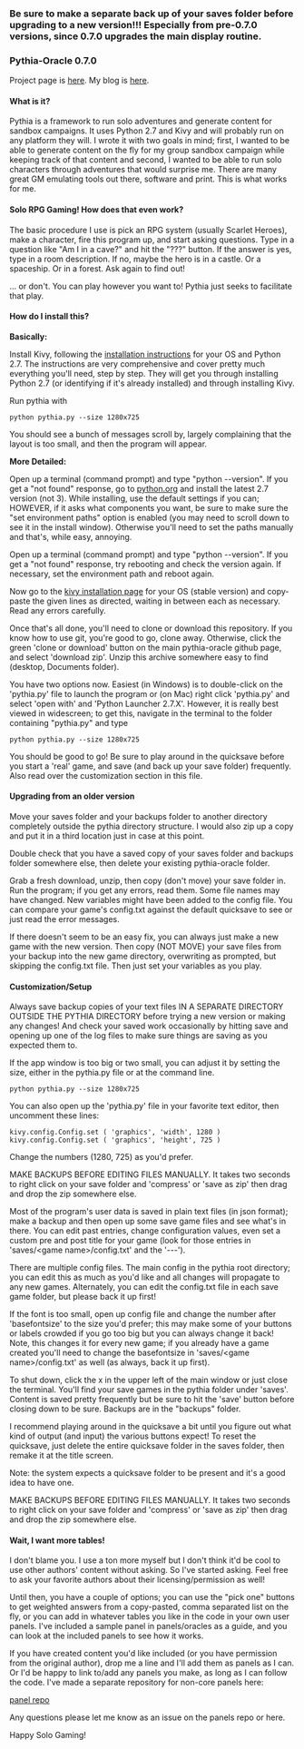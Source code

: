 ### Be sure to make a separate back up of your saves folder before upgrading to a new version!!! Especially from pre-0.7.0 versions, since 0.7.0 upgrades the main display routine.

### Pythia-Oracle 0.7.0
Project page is [here](https://exposit.github.io/pythia-oracle/). My blog is [here](https://exposit.github.io/katamoiran/).

#### What is it?

Pythia is a framework to run solo adventures and generate content for sandbox campaigns. It uses Python 2.7 and Kivy and will probably run on any platform they will. I wrote it with two goals in mind; first, I wanted to be able to generate content on the fly for my group sandbox campaign while keeping track of that content and second, I wanted to be able to run solo characters through adventures that would surprise me. There are many great GM emulating tools out there, software and print. This is what works for me.

#### Solo RPG Gaming! How does that even work?

The basic procedure I use is pick an RPG system (usually Scarlet Heroes), make a character, fire this program up, and start asking questions. Type in a question like "Am I in a cave?" and hit the "???" button. If the answer is yes, type in a room description. If no, maybe the hero is in a castle. Or a spaceship. Or in a forest. Ask again to find out!

... or don't. You can play however you want to! Pythia just seeks to facilitate that play.

#### How do I install this?

**Basically:**

Install Kivy, following the [installation instructions](https://kivy.org/docs/installation/installation.html) for your OS and Python 2.7. The instructions are very comprehensive and cover pretty much everything you'll need, step by step. They will get you through installing Python 2.7 (or identifying if it's already installed) and through installing Kivy.

Run pythia with

`python pythia.py --size 1280x725`

You should see a bunch of messages scroll by, largely complaining that the layout is too small, and then the program will appear.

**More Detailed:**

Open up a terminal (command prompt) and type "python --version". If you get a "not found" response, go to [python.org](https://www.python.org/downloads/) and install the latest 2.7 version (not 3). While installing, use the default settings if you can; HOWEVER, if it asks what components you want, be sure to make sure the "set environment paths" option is enabled (you may need to scroll down to see it in the install window). Otherwise you'll need to set the paths manually and that's, while easy, annoying.

Open up a terminal (command prompt) and type "python --version". If you get a "not found" response, try rebooting and check the version again. If necessary, set the environment path and reboot again.

Now go to the [kivy installation page](https://kivy.org/docs/installation/installation.html) for your OS (stable version) and copy-paste the given lines as directed, waiting in between each as necessary. Read any errors carefully.

Once that's all done, you'll need to clone or download this repository. If you know how to use git, you're good to go, clone away. Otherwise, click the green 'clone or download' button on the main pythia-oracle github page, and select 'download zip'. Unzip this archive somewhere easy to find (desktop, Documents folder).

You have two options now. Easiest (in Windows) is to double-click on the 'pythia.py' file to launch the program or (on Mac) right click 'pythia.py' and select 'open with' and 'Python Launcher 2.7.X'. However, it is really best viewed in widescreen; to get this, navigate in the terminal to the folder containing "pythia.py" and type

`python pythia.py --size 1280x725`

You should be good to go! Be sure to play around in the quicksave before you start a 'real' game, and save (and back up your save folder) frequently. Also read over the customization section in this file.

#### Upgrading from an older version

Move your saves folder and your backups folder to another directory completely outside the pythia directory structure. I would also zip up a copy and put it in a third location just in case at this point.

Double check that you have a saved copy of your saves folder and backups folder somewhere else, then delete your existing pythia-oracle folder.

Grab a fresh download, unzip, then copy (don't move) your save folder in. Run the program; if you get any errors, read them. Some file names may have changed. New variables might have been added to the config file. You can compare your game's config.txt against the default quicksave to see or just read the error messages.

If there doesn't seem to be an easy fix, you can always just make a new game with the new version. Then copy (NOT MOVE) your save files from your backup into the new game directory, overwriting as prompted, but skipping the config.txt file. Then just set your variables as you play.

#### Customization/Setup

Always save backup copies of your text files IN A SEPARATE DIRECTORY OUTSIDE THE PYTHIA DIRECTORY before trying a new version or making any changes! And check your saved work occasionally by hitting save and opening up one of the log files to make sure things are saving as you expected them to.

If the app window is too big or two small, you can adjust it by setting the size, either in the pythia.py file or at the command line.

`python pythia.py --size 1280x725`

You can also open up the 'pythia.py' file in your favorite text editor, then uncomment these lines:

`kivy.config.Config.set ( 'graphics', 'width', 1280 )`<br>
`kivy.config.Config.set ( 'graphics', 'height', 725 )`

Change the numbers (1280, 725) as you'd prefer.

MAKE BACKUPS BEFORE EDITING FILES MANUALLY. It takes two seconds to right click on your save folder and 'compress' or 'save as zip' then drag and drop the zip somewhere else.

Most of the program's user data is saved in plain text files (in json format); make a backup and then open up some save game files and see what's in there. You can edit past entries, change configuration values, even set a custom pre and post title for your game (look for those entries in 'saves/\<game name\>/config.txt' and the '---').

There are multiple config files. The main config in the pythia root directory; you can edit this as much as you'd like and all changes will propagate to any new games. Alternately, you can edit the config.txt file in each save game folder, but please back it up first!

If the font is too small, open up config file and change the number after 'basefontsize' to the size you'd prefer; this may make some of your buttons or labels crowded if you go too big but you can always change it back! Note, this changes it for every new game; if you already have a game created you'll need to change the basefontsize in 'saves/\<game name\>/config.txt' as well (as always, back it up first).

To shut down, click the x in the upper left of the main window or just close the terminal. You'll find your save games in the pythia folder under 'saves'. Content is saved pretty frequently but be sure to hit the 'save' button before closing down to be sure. Backups are in the "backups" folder.

I recommend playing around in the quicksave a bit until you figure out what kind of output (and input) the various buttons expect! To reset the quicksave, just delete the entire quicksave folder in the saves folder, then remake it at the title screen.

Note: the system expects a quicksave folder to be present and it's a good idea to have one.

MAKE BACKUPS BEFORE EDITING FILES MANUALLY. It takes two seconds to right click on your save folder and 'compress' or 'save as zip' then drag and drop the zip somewhere else.

#### Wait, I want more tables!

I don't blame you. I use a ton more myself but I don't think it'd be cool to use other authors' content without asking. So I've started asking. Feel free to ask your favorite authors about their licensing/permission as well!

Until then, you have a couple of options; you can use the "pick one" buttons to get weighted answers from a copy-pasted, comma separated list on the fly, or you can add in whatever tables you like in the code in your own user panels. I've included a sample panel in panels/oracles as a guide, and you can look at the included panels to see how it works.

If you have created content you'd like included (or you have permission from the original author), drop me a line and I'll add them as panels as I can. Or I'd be happy to link to/add any panels you make, as long as I can follow the code. I've made a separate repository for non-core panels here:

[panel repo](https://github.com/exposit/pythia-oracle-panels)

Any questions please let me know as an issue on the panels repo or here.

Happy Solo Gaming!
